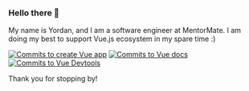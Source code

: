 ### Hello there 👋

My name is Yordan, and I am a software engineer at MentorMate. I am doing my best to support Vue.js ecosystem in my spare time :)

[![Commits to create Vue app](https://img.shields.io/github/commit-activity/t/vuejs/create-vue?authorFilter=yordan-ramchev&label=vuejs/create-vue&logo=vuedotjs&color=4FC08D)](https://github.com/vuejs/create-vue/commits?author=yordan-ramchev) [![Commits to Vue docs](https://img.shields.io/github/commit-activity/t/vuejs/docs?authorFilter=yordan-ramchev&label=vuejs/docs&&logo=vuedotjs&color=4FC08D)](https://github.com/vuejs/docs/commits?author=yordan-ramchev) [![Commits to Vue Devtools](https://img.shields.io/github/commit-activity/t/vuejs/devtools-next?authorFilter=yordan-ramchev&label=vuejs/devtools-next&logo=vuedotjs&color=4FC08D)](https://github.com/vuejs/devtools-next/commits?author=yordan-ramchev)

Thank you for stopping by!

<!--
**Yordan-Ramchev/Yordan-Ramchev** is a ✨ _special_ ✨ repository because its `README.md` (this file) appears on your GitHub profile.

Here are some ideas to get you started:

- 🔭 I’m currently working on ...
- 🌱 I’m currently learning ...
- 👯 I’m looking to collaborate on ...
- 🤔 I’m looking for help with ...
- 💬 Ask me about ...
- 📫 How to reach me: ...
- 😄 Pronouns: ...
- ⚡ Fun fact: ...
-->
